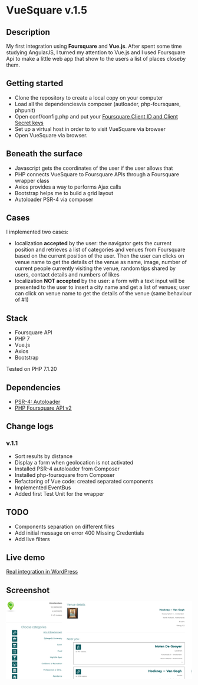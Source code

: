 # VueSquare v.1.5

## Description
My first integration using **Foursquare** and **Vue.js**. After spent some time studying AngularJS, I turned my attention to Vue.js and I used Foursquare Api to make a little web app that show to the users a list of places closeby them.

## Getting started
* Clone the repository to create a local copy on your computer
* Load all the dependenciesvia composer (autloader, php-foursquare, phpunit)
* Open conf/config.php and put your [Foursquare Client ID and Client Secret keys](https://developer.foursquare.com/docs/api)
* Set up a virtual host in order to to visit VueSquare via browser
* Open VueSquare via browser.

## Beneath the surface
* Javascript gets the coordinates of the user if the user allows that
* PHP connects VueSquare to Foursquare APIs through a Foursquare wrapper class
* Axios provides a way to performs Ajax calls
* Bootstrap helps me to build a grid layout
* Autoloader PSR-4 via composer

## Cases
I implemented two cases:
- localization **accepted** by the user: the navigator gets the current position and retrieves a list of categories and venues from Foursquare based on the current position of the user. Then the user can clicks on venue name to get the details of the venue as name, image, number of current people currently visiting the venue, random tips shared by users, contact details and numbers of likes
- localization **NOT accepted** by the user: a form with a text input will be presented to the user to insert a city name and get a list of venues; user can click on venue name to get the details of the venue (same behaviour of #1)

## Stack
- Foursquare API
- PHP 7
- Vue.js
- Axios
- Bootstrap

Tested on PHP 7.1.20

## Dependencies
- [PSR-4: Autoloader](https://www.php-fig.org/psr/psr-4/)
- [PHP Foursquare API v2](https://github.com/hownowstephen/php-foursquare)

## Change logs
### v.1.1
- Sort results by distance
- Display a form when geolocation is not activated
- Installed PSR-4 autoloader from Composer
- Installed php-foursquare from Composer
- Refactoring of Vue code: created separated components
- Implemented EventBus
- Added first Test Unit for the wrapper

## TODO
- Components separation on different files
- Add initial message on error 400 Missing Credentials
- Add live filters

## Live demo
[Real integration in WordPress](https://www.giuseppemaccario.com/foursquare-integration/)

## Screenshot
![VueSquare - G.Maccario](https://github.com/gmaccario/vuesquare/blob/master/screenshot.png?raw=true)